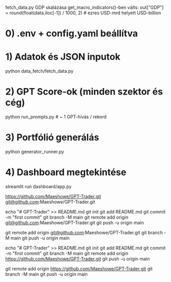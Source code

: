 fetch_data.py
GDP skálázása
get_macro_indicators()-ben válts:
out["GDP"] = round(float(data.iloc[-1]) / 1000, 2)  # ezres USD-mrd helyett USD-billion

# 0) .env + config.yaml beállítva

# 1) Adatok és JSON inputok
python data_fetch/fetch_data.py

# 2) GPT Score-ok (minden szektor és cég)
python run_prompts.py     # ~ 1 GPT-hívás / rekord

# 3) Portfólió generálás
python generator_runner.py

# 4) Dashboard megtekintése
streamlit run dashboard/app.py

https://github.com/Maeshowe/GPT-Trader.git
git@github.com:Maeshowe/GPT-Trader.git

echo "# GPT-Trader" >> README.md
git init
git add README.md
git commit -m "first commit"
git branch -M main
git remote add origin git@github.com:Maeshowe/GPT-Trader.git
git push -u origin main

git remote add origin git@github.com:Maeshowe/GPT-Trader.git
git branch -M main
git push -u origin main

echo "# GPT-Trader" >> README.md
git init
git add README.md
git commit -m "first commit"
git branch -M main
git remote add origin https://github.com/Maeshowe/GPT-Trader.git
git push -u origin main

git remote add origin https://github.com/Maeshowe/GPT-Trader.git
git branch -M main
git push -u origin main